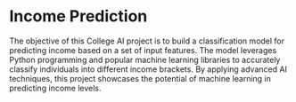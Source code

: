 # Income Prediction

The objective of this College AI project is to build a classification model for predicting income based on a set of input features. The model leverages Python programming and popular machine learning libraries to accurately classify individuals into different income brackets. By applying advanced AI techniques, this project showcases the potential of machine learning in predicting income levels.
